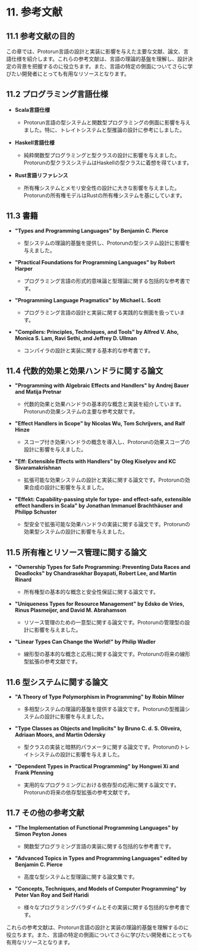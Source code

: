 # 11. 参考文献

## 11.1 参考文献の目的

この章では、Protorun言語の設計と実装に影響を与えた主要な文献、論文、言語仕様を紹介します。これらの参考文献は、言語の理論的基盤を理解し、設計決定の背景を把握するのに役立ちます。また、言語の特定の側面についてさらに学びたい開発者にとっても有用なリソースとなります。

## 11.2 プログラミング言語仕様

- **Scala言語仕様**
  - Protorun言語の型システムと関数型プログラミングの側面に影響を与えました。特に、トレイトシステムと型推論の設計に参考にしました。

- **Haskell言語仕様**
  - 純粋関数型プログラミングと型クラスの設計に影響を与えました。Protorunの型クラスシステムはHaskellの型クラスに着想を得ています。

- **Rust言語リファレンス**
  - 所有権システムとメモリ安全性の設計に大きな影響を与えました。Protorunの所有権モデルはRustの所有権システムを基にしています。

## 11.3 書籍

- **"Types and Programming Languages" by Benjamin C. Pierce**
  - 型システムの理論的基盤を提供し、Protorunの型システム設計に影響を与えました。

- **"Practical Foundations for Programming Languages" by Robert Harper**
  - プログラミング言語の形式的意味論と型理論に関する包括的な参考書です。

- **"Programming Language Pragmatics" by Michael L. Scott**
  - プログラミング言語の設計と実装に関する実践的な側面を扱っています。

- **"Compilers: Principles, Techniques, and Tools" by Alfred V. Aho, Monica S. Lam, Ravi Sethi, and Jeffrey D. Ullman**
  - コンパイラの設計と実装に関する基本的な参考書です。

## 11.4 代数的効果と効果ハンドラに関する論文

- **"Programming with Algebraic Effects and Handlers" by Andrej Bauer and Matija Pretnar**
  - 代数的効果と効果ハンドラの基本的な概念と実装を紹介しています。Protorunの効果システムの主要な参考文献です。

- **"Effect Handlers in Scope" by Nicolas Wu, Tom Schrijvers, and Ralf Hinze**
  - スコープ付き効果ハンドラの概念を導入し、Protorunの効果スコープの設計に影響を与えました。

- **"Eff: Extensible Effects with Handlers" by Oleg Kiselyov and KC Sivaramakrishnan**
  - 拡張可能な効果システムの設計と実装に関する論文です。Protorunの効果合成の設計に影響を与えました。

- **"Effekt: Capability-passing style for type- and effect-safe, extensible effect handlers in Scala" by Jonathan Immanuel Brachthäuser and Philipp Schuster**
  - 型安全で拡張可能な効果ハンドラの実装に関する論文です。Protorunの効果型システムの設計に影響を与えました。

## 11.5 所有権とリソース管理に関する論文

- **"Ownership Types for Safe Programming: Preventing Data Races and Deadlocks" by Chandrasekhar Boyapati, Robert Lee, and Martin Rinard**
  - 所有権型の基本的な概念と安全性保証に関する論文です。

- **"Uniqueness Types for Resource Management" by Edsko de Vries, Rinus Plasmeijer, and David M. Abrahamson**
  - リソース管理のための一意型に関する論文です。Protorunの管理型の設計に影響を与えました。

- **"Linear Types Can Change the World!" by Philip Wadler**
  - 線形型の基本的な概念と応用に関する論文です。Protorunの将来の線形型拡張の参考文献です。

## 11.6 型システムに関する論文

- **"A Theory of Type Polymorphism in Programming" by Robin Milner**
  - 多相型システムの理論的基盤を提供する論文です。Protorunの型推論システムの設計に影響を与えました。

- **"Type Classes as Objects and Implicits" by Bruno C. d. S. Oliveira, Adriaan Moors, and Martin Odersky**
  - 型クラスの実装と暗黙的パラメータに関する論文です。Protorunのトレイトシステムの設計に影響を与えました。

- **"Dependent Types in Practical Programming" by Hongwei Xi and Frank Pfenning**
  - 実用的なプログラミングにおける依存型の応用に関する論文です。Protorunの将来の依存型拡張の参考文献です。

## 11.7 その他の参考文献

- **"The Implementation of Functional Programming Languages" by Simon Peyton Jones**
  - 関数型プログラミング言語の実装に関する包括的な参考書です。

- **"Advanced Topics in Types and Programming Languages" edited by Benjamin C. Pierce**
  - 高度な型システムと型理論に関する論文集です。

- **"Concepts, Techniques, and Models of Computer Programming" by Peter Van Roy and Seif Haridi**
  - 様々なプログラミングパラダイムとその実装に関する包括的な参考書です。

これらの参考文献は、Protorun言語の設計と実装の理論的基盤を理解するのに役立ちます。また、言語の特定の側面についてさらに学びたい開発者にとっても有用なリソースとなります。
